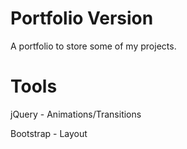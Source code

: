 # Portfolio Version
A portfolio to store some of my projects.

# Tools
jQuery - Animations/Transitions

Bootstrap - Layout
